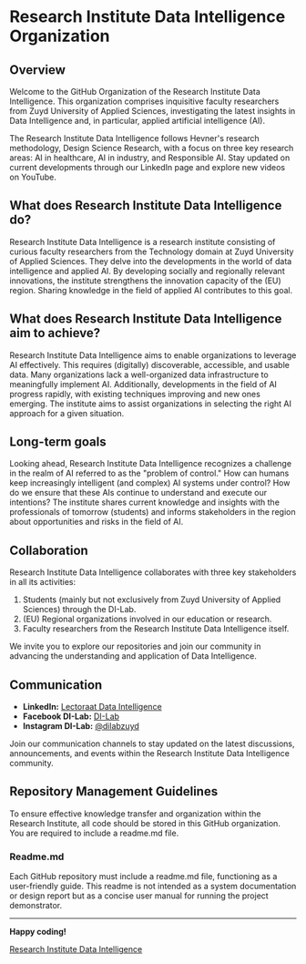 # Research Institute Data Intelligence Organization

## Overview

Welcome to the GitHub Organization of the Research Institute Data Intelligence. This organization comprises inquisitive faculty researchers from Zuyd University of Applied Sciences, investigating the latest insights in Data Intelligence and, in particular, applied artificial intelligence (AI).

The Research Institute Data Intelligence follows Hevner's research methodology, Design Science Research, with a focus on three key research areas: AI in healthcare, AI in industry, and Responsible AI. Stay updated on current developments through our LinkedIn page and explore new videos on YouTube.

## What does Research Institute Data Intelligence do?

Research Institute Data Intelligence is a research institute consisting of curious faculty researchers from the Technology domain at Zuyd University of Applied Sciences. They delve into the developments in the world of data intelligence and applied AI. By developing socially and regionally relevant innovations, the institute strengthens the innovation capacity of the (EU) region. Sharing knowledge in the field of applied AI contributes to this goal.

## What does Research Institute Data Intelligence aim to achieve?

Research Institute Data Intelligence aims to enable organizations to leverage AI effectively. This requires (digitally) discoverable, accessible, and usable data. Many organizations lack a well-organized data infrastructure to meaningfully implement AI. Additionally, developments in the field of AI progress rapidly, with existing techniques improving and new ones emerging. The institute aims to assist organizations in selecting the right AI approach for a given situation.

## Long-term goals

Looking ahead, Research Institute Data Intelligence recognizes a challenge in the realm of AI referred to as the "problem of control." How can humans keep increasingly intelligent (and complex) AI systems under control? How do we ensure that these AIs continue to understand and execute our intentions? The institute shares current knowledge and insights with the professionals of tomorrow (students) and informs stakeholders in the region about opportunities and risks in the field of AI.

## Collaboration

Research Institute Data Intelligence collaborates with three key stakeholders in all its activities:

1. Students (mainly but not exclusively from Zuyd University of Applied Sciences) through the DI-Lab.
2. (EU) Regional organizations involved in our education or research.
3. Faculty researchers from the Research Institute Data Intelligence itself.

We invite you to explore our repositories and join our community in advancing the understanding and application of Data Intelligence.

## Communication

- **LinkedIn:** [Lectoraat Data Intelligence](https://www.linkedin.com/company/lectoraat-data-intelligence/)
- **Facebook DI-Lab:** [DI-Lab](https://www.facebook.com/dilabzuyd)
- **Instagram DI-Lab:** [@dilabzuyd](https://www.instagram.com/dilabzuyd/)

Join our communication channels to stay updated on the latest discussions, announcements, and events within the Research Institute Data Intelligence community.

## Repository Management Guidelines

To ensure effective knowledge transfer and organization within the Research Institute, all code should be stored in this GitHub organization. You are required to include a readme.md file.

### Readme.md

Each GitHub repository must include a readme.md file, functioning as a user-friendly guide. This readme is not intended as a system documentation or design report but as a concise user manual for running the project demonstrator.

---

**Happy coding!**

[Research Institute Data Intelligence](https://dilab.nl/)
